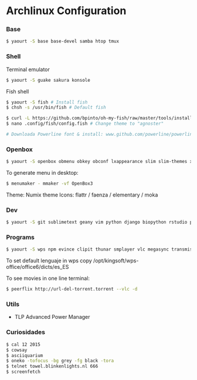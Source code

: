# Archlinux Configuration

### Base
```bash
$ yaourt -S base base-devel samba htop tmux
```

### Shell
Terminal emulator
```bash
$ yaourt -S guake sakura konsole
```

Fish shell
```bash
$ yaourt -S fish # Install fish
$ chsh -s /usr/bin/fish # Default fish

$ curl -L https://github.com/bpinto/oh-my-fish/raw/master/tools/install.fish | fish # Install oh-my-fish
$ nano .config/fish/config.fish # Change theme to "agnoster"

# Downloada Powerline font & install: www.github.com/powerline/powerline
```


### Openbox
```bash
$ yaourt -S openbox obmenu obkey obconf lxappearance slim slim-themes xorg-xev menumaker nitrogen tint2 pnmixer xscreensaver gmrun lxrandr plank 
```

To generate menu in desktop: 
```bash
$ menumaker - mmaker -vf OpenBox3
```

Theme: Numix theme
Icons: flattr / faenza / elementary / moka


### Dev
```bash
$ yaourt -S git sublimetext geany vim python django biopython rstudio perl
```

### Programs
```bash
$ yaourt -S wps npm evince clipit thunar smplayer vlc megasync transmission mlocate xdiskusage firefox chromium scrot popcorntime
```

To set default lenguaje in wps copy /opt/kingsoft/wps-office/office6/dicts/es_ES

To see movies in one line terminal:
```bash
$ peerflix http://url-del-torrent.torrent --vlc -d
```

### Utils
+ TLP Advanced Power Manager


### Curiosidades
```bash
$ cal 12 2015
$ cowsay
$ asciiquarium
$ oneko -tofocus -bg grey -fg black -tora
$ telnet towel.blinkenlights.nl 666
$ screenfetch
```
